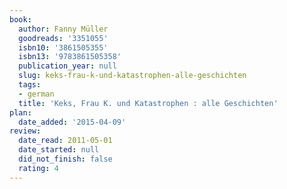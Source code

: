 ```yaml
---
book:
  author: Fanny Müller
  goodreads: '3351055'
  isbn10: '3861505355'
  isbn13: '9783861505358'
  publication_year: null
  slug: keks-frau-k-und-katastrophen-alle-geschichten
  tags:
  - german
  title: 'Keks, Frau K. und Katastrophen : alle Geschichten'
plan:
  date_added: '2015-04-09'
review:
  date_read: 2011-05-01
  date_started: null
  did_not_finish: false
  rating: 4
---
```

